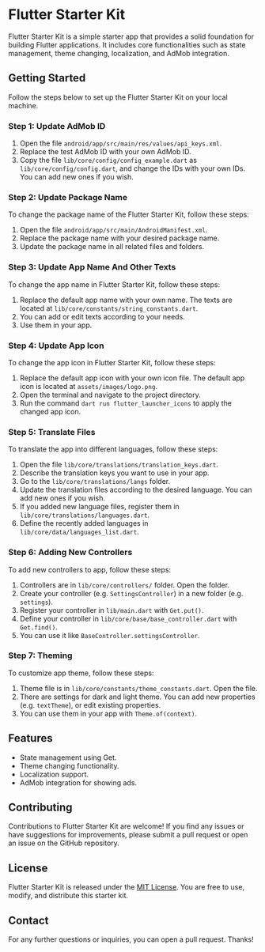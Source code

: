 # Flutter Starter Kit

Flutter Starter Kit is a simple starter app that provides a solid foundation for building Flutter applications. It includes core functionalities such as state management, theme changing, localization, and AdMob integration.

## Getting Started

Follow the steps below to set up the Flutter Starter Kit on your local machine.

### Step 1: Update AdMob ID

1. Open the file `android/app/src/main/res/values/api_keys.xml`.
2. Replace the test AdMob ID with your own AdMob ID.
3. Copy the file `lib/core/config/config_example.dart` as `lib/core/config/config.dart`, and change the IDs with your own IDs. You can add new ones if you wish. 

### Step 2: Update Package Name

To change the package name of the Flutter Starter Kit, follow these steps:

1. Open the file `android/app/src/main/AndroidManifest.xml`.
2. Replace the package name with your desired package name.
3. Update the package name in all related files and folders.

### Step 3: Update App Name And Other Texts

To change the app name in Flutter Starter Kit, follow these steps:

1. Replace the default app name with your own name. The texts are located at `lib/core/constants/string_constants.dart`.
2. You can add or edit texts according to your needs.
3. Use them in your app.

### Step 4: Update App Icon

To change the app icon in Flutter Starter Kit, follow these steps:

1. Replace the default app icon with your own icon file. The default app icon is located at `assets/images/logo.png`.
2. Open the terminal and navigate to the project directory.
3. Run the command `dart run flutter_launcher_icons` to apply the changed app icon.

### Step 5: Translate Files

To translate the app into different languages, follow these steps:

1. Open the file `lib/core/translations/translation_keys.dart`.
2. Describe the translation keys you want to use in your app.
3. Go to the `lib/core/translations/langs` folder.
4. Update the translation files according to the desired language. You can add new ones if you wish.
5. If you added new language files, register them in `lib/core/translations/languages.dart`.
6. Define the recently added languages in `lib/core/data/languages_list.dart`.

### Step 6: Adding New Controllers

To add new controllers to app, follow these steps:

1. Controllers are in `lib/core/controllers/` folder. Open the folder.
2. Create your controller (e.g. `SettingsController`) in a new folder (e.g. `settings`).
3. Register your controller in `lib/main.dart` with `Get.put()`.
4. Define your controller in `lib/core/base/base_controller.dart` with `Get.find()`.
5. You can use it like `BaseController.settingsController`.

### Step 7: Theming

To customize app theme, follow these steps:

1. Theme file is in `lib/core/constants/theme_constants.dart`. Open the file.
2. There are settings for dark and light theme. You can add new properties (e.g. `textTheme`), or edit existing properties.
3. You can use them in your app with `Theme.of(context)`.

## Features

- State management using Get.
- Theme changing functionality.
- Localization support.
- AdMob integration for showing ads.

## Contributing

Contributions to Flutter Starter Kit are welcome! If you find any issues or have suggestions for improvements, please submit a pull request or open an issue on the GitHub repository.

## License

Flutter Starter Kit is released under the [MIT License](https://opensource.org/licenses/MIT). You are free to use, modify, and distribute this starter kit.

## Contact

For any further questions or inquiries, you can open a pull request. Thanks!